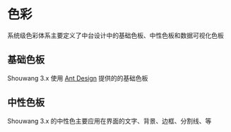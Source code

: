 # 色彩

系统级色彩体系主要定义了中台设计中的基础色板、中性色板和数据可视化色板

## 基础色板

Shouwang 3.x 使用 [Ant Design](https://ant.design/docs/spec/colors-cn) 提供的的基础色板

<Colors></Colors>

## 中性色板

Shouwang 3.x 的中性色主要应用在界面的文字、背景、边框、分割线、等

<NeutralColors></NeutralColors>



 
 <comment-comment/> 
 
 
 <comment-comment/> 
 
 
 <comment-comment/> 
 